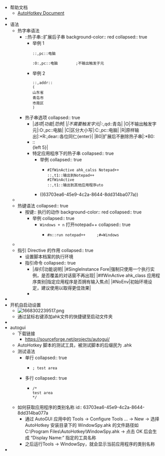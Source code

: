 - 帮助文档
	- [AutoHotkey Document](https://wyagd001.github.io/zh-cn/docs/AutoHotkey.htm)
-
- 语法
	- 热字串语法
		- \:\:热子串\:\:扩展后子串
		  background-color:: red
		  collapsed:: true
			- 举例 1
			  ```ahk
			  ::,pc::电脑
			  
			  :O:,pc::电脑		;不输出触发子元
			  ```
			- 举例 2
			  ```ahk
			  ::,addr::
			  (
			  山东省
			  青岛市
			  市南区
			  )
			  ```
		- 热子串选项
		  collapsed:: true
			- |*选项*|*功能*|*范例*|
			  |*|不需要触发字元|:*:,qd::青岛|
			  |O|不输出触发字元|:O:,pc::电脑|
			  |C|区分大小写|:C:,pc::电脑|
			  |R|原样输出|:*R:,dear::各位同仁{enter}|
			  |B0|扩展后不删除热子串|:*B0:<li>::</li>{left 5}|
			- 特定应用程序下的热子串
			  collapsed:: true
				- 举例
				  collapsed:: true
					- ```ahk
					  #IfWinActive ahk_calss Notepad++
					  ::,t1::输出到Notepad++
					  #IfWinActive
					  ::,t1::输出到其他应用程序uto
					  ```
				- ((63703ea6-45e9-4c2a-8644-8dd314ba077a))
	-
	- 热键语法
	  collapsed:: true
		- 按键\:\: 执行的动作
		  background-color:: red
		  collapsed:: true
			- 举例
			  collapsed:: true
				- `Windows + n` 打开notepad++
				  collapsed:: true
					- ```ahk
					  #n::run notepad++		;#=Windows
					  ```
	-
	- 指引 Directive 的作用
	  collapsed:: true
		- 设置脚本档案的执行环境
		- 指引命令
		  collapsed:: true
			- |*指引*|功能说明|
			  |\#SingleInstance Fore|强制只使用一个执行实例，是否覆盖的对话窗不再出现|
			  |\#IfWinActive ahk_class 应用程序类别|指定应用程序是否拥有输入焦点|
			  |\#NoEnv|初始环境设定，建议使用以取得更佳效果|
			-
-
- 开机自启动设置
	- ![1668302239517.png](../assets/1668302239517_1668302249513_0.png)
	- 通过鼠标右键添加ahk文件的快捷键至启动文件夹
-
- autogui
	- 下载链接
		- https://sourceforge.net/projects/autogui/
	- AutoHotkey 脚本的测试工具，被测试脚本的后缀民为 .ahk
	- 测试语法
		- 单行
		  collapsed:: true
			- ```ahk
			  ; test area
			  ```
		- 多行
		  collapsed:: true
			- ```ahk
			  /*
			  test area
			  */
			  ```
	- 如何获取应用程序的类别名称
	  id:: 63703ea6-45e9-4c2a-8644-8dd314ba077a
		- 通过 AutoGUI 应用中的 Tools -> Configure Tools ... -> New -> 选择 AutoHotkey 安装目录下的 WindowSpy.ahk 的文件路径如 C:\Program Files\AutoHotkey\WindowSpy.ahk -> 点击 OK 后会生成 “Display Name:” 指定的工具名称
		- 之后运行Tools -> WindowSpy，就会显示当前应用程序的类别名称
-